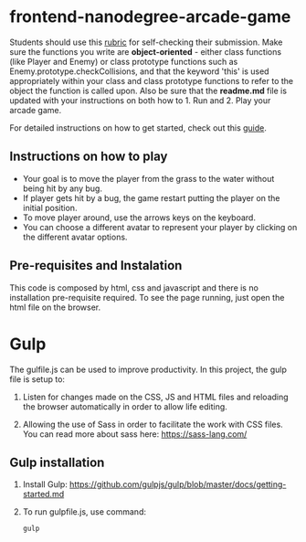 frontend-nanodegree-arcade-game
===============================

Students should use this [rubric](https://review.udacity.com/#!/projects/2696458597/rubric) for self-checking their submission. Make sure the functions you write are **object-oriented** - either class functions (like Player and Enemy) or class prototype functions such as Enemy.prototype.checkCollisions, and that the keyword 'this' is used appropriately within your class and class prototype functions to refer to the object the function is called upon. Also be sure that the **readme.md** file is updated with your instructions on both how to 1. Run and 2. Play your arcade game.

For detailed instructions on how to get started, check out this [guide](https://docs.google.com/document/d/1v01aScPjSWCCWQLIpFqvg3-vXLH2e8_SZQKC8jNO0Dc/pub?embedded=true).


## Instructions on how to play

* Your goal is to move the player from the grass to the water without being hit by any bug.
* If player gets hit by a bug, the game restart putting the player on the initial position.
* To move player around, use the arrows keys on the keyboard.
* You can choose a different avatar to represent your player by clicking on the different avatar options.


## Pre-requisites and Instalation

This code is composed by html, css and javascript and there is no installation pre-requisite required.
To see the page running, just open the html file on the browser.

# Gulp

The gulfile.js can be used to improve productivity. In this project, the gulp file is setup to:
1. Listen for changes made on the CSS, JS and HTML files and reloading the browser automatically in order to allow life editing. 

2. Allowing the use of Sass in order to facilitate the work with CSS files. You can read more about sass here: https://sass-lang.com/

## Gulp installation
1. Install Gulp: https://github.com/gulpjs/gulp/blob/master/docs/getting-started.md

2. To run gulpfile.js, use command:

    ``gulp``